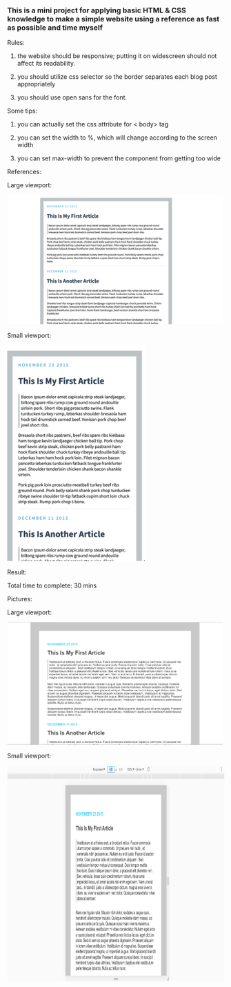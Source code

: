 ### This is a mini project for applying basic HTML & CSS knowledge to make a simple website using a reference as fast as possible and time myself

Rules:

1. the website should be responsive; putting it on widescreen should not 
affect its readability.

2. you should utilize css selector so the border separates each blog post 
appropriately

3. you should use open sans for the font.

Some tips:

1. you can actually set the css attribute for < body> tag

2. you can set the width to %, which will change according to the screen width

3. you can set max-width to prevent the component from getting too wide

References:

Large viewport:

<img src="img/reference1.png" width="500"> 

Small viewport:

<img src="img/reference2.png" height="500">

Result:

Total time to complete: 30 mins

Pictures:

Large viewport:

<img src="img/result1.PNG" width="500"> 

Small viewport:

<img src="img/result2.PNG" height="500">
